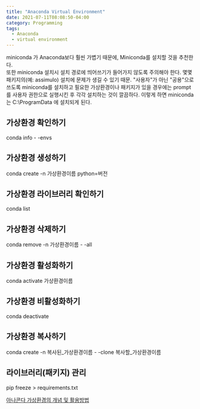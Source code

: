 ```yaml
---
title: "Anaconda Virtual Environment"
date: 2021-07-11T08:08:50-04:00
category: Programming
tags:
  - Anaconda
  - virtual environment
---
```


miniconda 가 Anaconda보다 훨씬 가볍기 때문에, Miniconda를 설치할 것을 추천한다.  
또한 miniconda 설치시 설치 경로에 띄어쓰기가 들어가지 않도록 주의해야 한다. 몇몇 패키지의(예: assimulo) 설치에 문제가 생길 수 있기 때문. 
"사용자"가 아닌 "공용"으로 쓰도록 miniconda를 설치하고 필요한 가상환경이나 패키지가 있을 경우에는 prompt를 사용자 권한으로 실행시킨 후 각각 설치하는 것이 깔끔하다. 이렇게 하면 miniconda는 C:\ProgramData 에 설치되게 된다.  

## 가상환경 확인하기
conda info - -envs  

## 가상환경 생성하기
conda create -n 가상환경이름 python=버전  

## 가상환경 라이브러리 확인하기
conda list  

## 가상환경 삭제하기
conda remove -n 가상환경이름 - -all  

## 가상환경 활성화하기
conda activate 가상환경이름  

## 가상환경 비활성화하기
conda deactivate  

## 가상환경 복사하기
conda create -n 복사된_가상환경이름 - -clone 복사할_가상환경이름  

## 라이브러리(패키지) 관리
pip freeze > requirements.txt  


[아나콘다 가상환경의 개념 및 활용방법](https://yganalyst.github.io/pythonic/anaconda_env_1/)
